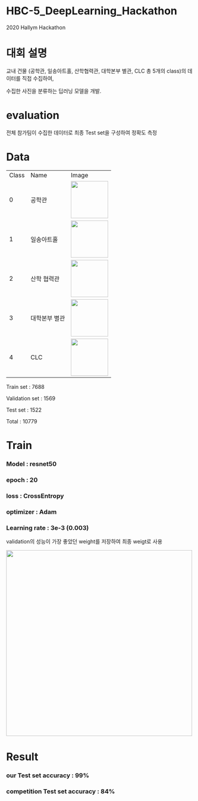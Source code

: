 # HBC-5_DeepLearning_Hackathon
2020 Hallym Hackathon

# 대회 설명

교내 건물 (공학관, 일송아트홀, 산학협력관, 대학본부 별관, CLC 총 5개의 class)의 데이터를 직접 수집하여, <br>

수집한 사진을 분류하는 딥러닝 모델을 개발.

# evaluation

전체 참가팀이 수집한 데이터로 최종 Test set을 구성하여 정확도 측정


# Data

<table>
  <tr>
    <td>Class</td>
    <td>Name</td>
    <td>Image</td>

  </tr>
  
  <tr>
  <td>0</td>
  <td>공학관</td>
  <td><img src = 'https://user-images.githubusercontent.com/77375223/118389887-2a26ba80-b667-11eb-9b09-01292f5b6961.png' width = 100></td>
  </tr>
  
  <tr>
  <td>1</td>
  <td>일송아트홀</td>
  <td><img src = 'https://user-images.githubusercontent.com/77375223/118390053-0ca62080-b668-11eb-9d31-934a384bb645.png' width = 100></td>
  </tr>
  
  <tr>
  <td>2</td>
  <td>산학 협력관</td>
  <td><img src = 'https://user-images.githubusercontent.com/77375223/118390106-5989f700-b668-11eb-89bf-dd866c0910ba.png' width = 100></td>
  </tr>
  
  <tr>
  <td>3</td>
  <td>대학본부 별관</td>
  <td><img src = 'https://user-images.githubusercontent.com/77375223/118390234-f6e52b00-b668-11eb-9818-a7d3b541eba8.png' width = 100></td>
  </tr>
  
  <tr>
  <td>4</td>
  <td>CLC</td>
  <td><img src = 'https://user-images.githubusercontent.com/77375223/118389775-7a514d00-b666-11eb-8c63-15a70f46ea24.png' width = 100></td>
  </tr>
</table>
  
Train set : 7688

Validation set : 1569

Test set : 1522

Total : 10779

# Train

### Model : resnet50

### epoch : 20

### loss : CrossEntropy

### optimizer : Adam

### Learning rate : 3e-3 (0.003)

validation의 성능이 가장 좋았던 weight를 저장하여 최종 weigt로 사용

<img src ='https://user-images.githubusercontent.com/77375223/118391020-2d24a980-b66d-11eb-823e-00794667d449.png' width = 500>

# Result

### our Test set accuracy : 99%

### competition Test set accuracy : 84%
